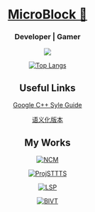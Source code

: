 <div align="center">

  
 # [MicroBlock 🍊](https://microblock.cc/)


### Developer | Gamer

![](https://github-readme-stats-git-masterrstaa-rickstaa.vercel.app/api?username=MicroCBer)


[![Top Langs](https://github-readme-stats-git-masterrstaa-rickstaa.vercel.app/api?username=MicroCBer)](https://github.com/anuraghazra/github-readme-stats)

## Useful Links
[Google C++ Syle Guide](https://google.github.io/styleguide/cppguide.html)

[语义化版本](https://semver.org/lang/zh-CN/)

## My Works

[![NCM](https://github-readme-stats-git-masterrstaa-rickstaa.vercel.app/api?username=MicroCBer&repo=BetterNCM)](https://github.com/MicroCBer/BetterNCM)

[![ProjSTTTS](https://github-readme-stats-git-masterrstaa-rickstaa.vercel.app/api?username=MicroCBer&repo=ProjSTTTS)](https://github.com/MicroCBer/ProjSTTTS)

[![LSP](https://github-readme-stats-git-masterrstaa-rickstaa.vercel.app/api?username=MicroCBer&repo=live-songplayer)](https://github.com/MicroCBer/live-songplayer)

[![BIVT](https://github-readme-stats-git-masterrstaa-rickstaa.vercel.app/api?username=MicroCBer&repo=BilibiliInteractiveVideoTree)](https://github.com/MicroCBer/BilibiliInteractiveVideoTree)
